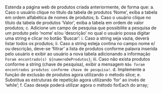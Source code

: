 Estenda a página web de produtos criada anteriormente, de forma que:
a. Caso o usuário clique no título da tabela de produtos ‘Nome’, exiba a tabela em
ordem alfabética de nomes de produtos;
b. Caso o usuário clique no título da tabela de produtos ‘Valor’, exiba a tabela em
ordem de valor produtos;
c. Adicione um campo de pesquisa que possibilite a pesquisa de um produto pelo
‘nome’ e/ou ‘descrição’ no qual o usuário possa digitar uma string e clicar no botão
‘Buscar’:
i. Caso a string seja vazia, deverá listar todos os produtos;
ii. Caso a string esteja contina no campo nome e/ ou descrição, deve-se ‘filtrar’
a lista de produtos conforme palavra inserida pelo usuário e exibir ao usuário
a nova tabela adicionando a informação `Foram encontrado(s)
${numeroDeProdutos}`;
iii. Caso não exista produtos conforme a string (chave de pesquisa), exibir a
mensagem `Não foram encontrados produtos conforme chave de pesquisa!`.
d. Implemente a função de exclusão de produtos agora utilizando o método slice;
e. Substitua as estruturas de repetição agora utilizando ‘for’ ao invés de ‘while’;
f. Caso deseje poderá utilizar agora o método forEach do array;
